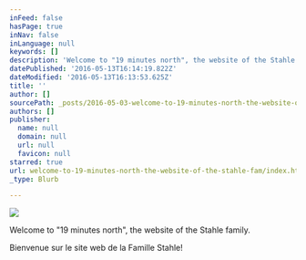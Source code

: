 ```yaml
---
inFeed: false
hasPage: true
inNav: false
inLanguage: null
keywords: []
description: 'Welcome to "19 minutes north", the website of the Stahle family. '
datePublished: '2016-05-13T16:14:19.822Z'
dateModified: '2016-05-13T16:13:53.625Z'
title: ''
author: []
sourcePath: _posts/2016-05-03-welcome-to-19-minutes-north-the-website-of-the-stahle-fam.md
authors: []
publisher:
  name: null
  domain: null
  url: null
  favicon: null
starred: true
url: welcome-to-19-minutes-north-the-website-of-the-stahle-fam/index.html
_type: Blurb

---
```

![](https://the-grid-user-content.s3-us-west-2.amazonaws.com/dd8bd050-1aa8-4723-a94a-7ee120eb5d74.jpg)

Welcome to "19 minutes north", the website of the Stahle family. 

Bienvenue sur le site web de la Famille Stahle!